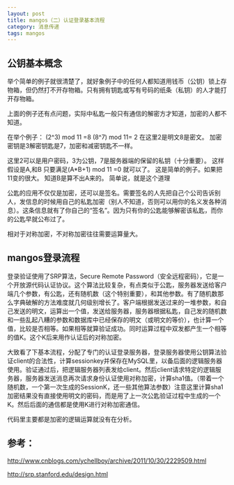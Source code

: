 ```yaml
---
layout: post
title: mangos（二）认证登录基本流程
category: 消息传递
tags: mangos
---
```


## 公钥基本概念

举个简单的例子就很清楚了，就好象例子中的任何人都知道用钱币（公钥）锁上存物箱，但仍然打不开存物箱。只有拥有钥匙或写有号码的纸条（私钥）的人才能打开存物箱。

上面的例子还有点问题，实际中私匙一般只有通信的解密方才知道，加密的人都不知道。

在举个例子：
(2^3) mod 11 =8
(8^7) mod 11= 2
在这里2是明文8是密文。
加密密钥是3解密钥匙是7，加密和减密钥匙不一样。

这里2可以是用户密码，3为公钥，7是服务器端的保留的私钥（十分重要）。 这样
假设是A,和B
只要满足(A*B+1) mod 11 =0  就可以了。
这是简单的例子。如果把11变的很大。
知道B是算不出A来的。
简单说，就是这个道理

公匙的应用不仅仅是加密，还可以是签名。需要签名的人先把自己个公司告诉别人，发信息的时候用自己的私匙加密（别人不知道，否则可以用你的名义发各种消息）。这条信息就有了你自己的“签名”。因为只有你的公匙能够解密该私匙，而你的公匙早就公布过了。

相对于对称加密，不对称加密往往需要运算量大。


## mangos登录流程
登录验证使用了SRP算法，Secure Remote Password（安全远程密码），它是一个开放源代码认证协议。这个算法比较复杂，有点类似于公匙，服务器发送给客户端几个参数，有公匙，还有随机数（这个特别重要），和其他参数。有了随机数那么字典破解的方法难度就几何级别增长了。客户端根据发送过来的一堆参数，和自己发送的明文，运算出一个值，发送给服务器，服务器根据私匙，自己发的随机数和一些乱起八糟的参数和数据库中已经保存的明文（或明文的等价），也计算一个值，比较是否相等。如果相等就算验证成功。同时运算过程中双发都产生一个相等的值K。这个K后来用作认证后的对称加密。

大致看了下基本流程，分配了专门的认证登录服务器，登录服务器使用公钥算法验证client的合法性，计算sessionkey并保存在MySQL里，以备后面的逻辑服务器使用。验证通过后，把逻辑服务器列表发给client。然后client请求特定的逻辑服务器，服务器发送消息再次请求身份认证使用对称加密，计算sha1值。（带着一个随机数，一个第一次生成的SessionK，还一些其他算法参数）注意这里计算sha1加密结果没有直接使用明文的密码，而是用了上一次公匙验证过程中生成的一个K。然后后面的通信都是使用K进行对称加密通信。

代码里主要都是加密的逻辑运算就没有在分析。

## 参考：
http://www.cnblogs.com/ychellboy/archive/2011/10/30/2229509.html

http://srp.stanford.edu/design.html
